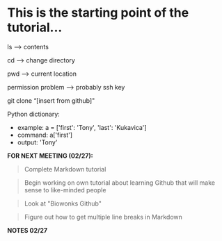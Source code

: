 # This is the starting point of the tutorial... 

ls —> contents

cd —> change directory

pwd —> current location

permission problem —> probably ssh key

git clone “[insert from github]"

Python dictionary:
* example: a = ['first': 'Tony', 'last': 'Kukavica']
* command: a['first']
* output: 'Tony'

**FOR NEXT MEETING (02/27):**
>Complete Markdown tutorial

>Begin working on own tutorial about learning Github that will make sense to like-minded people

>Look at "Biowonks Github"

>Figure out how to get multiple line breaks in Markdown


**NOTES 02/27**



